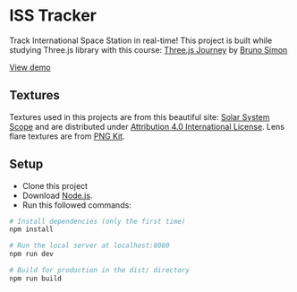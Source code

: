 # ISS Tracker

Track International Space Station in real-time!
This project is built while studying Three.js library with this course: [Three.js Journey](https://threejs-journey.com/) by [Bruno Simon](https://bruno-simon.com/)

[View demo](https://oleksii-ponomarov.github.io/space/)

## Textures
Textures used in this projects are from this beautiful site: [Solar System Scope](https://www.solarsystemscope.com/textures) and are distributed under [Attribution 4.0 International License](https://creativecommons.org/licenses/by/4.0/). Lens flare textures are from [PNG Kit](https://www.pngkit.com/).

## Setup
- Clone this project
- Download [Node.js](https://nodejs.org/en/download/).
- Run this followed commands:

``` bash
# Install dependencies (only the first time)
npm install

# Run the local server at localhost:8080
npm run dev

# Build for production in the dist/ directory
npm run build
```
